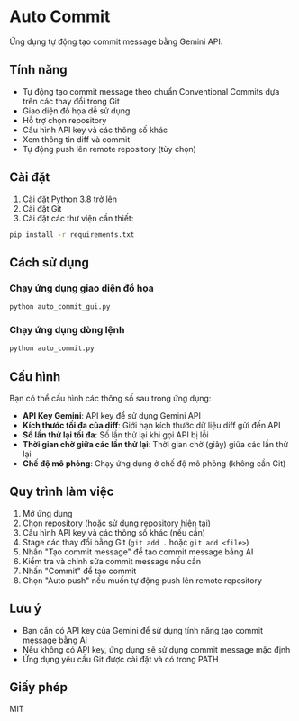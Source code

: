 # Auto Commit

Ứng dụng tự động tạo commit message bằng Gemini API.

## Tính năng

- Tự động tạo commit message theo chuẩn Conventional Commits dựa trên các thay đổi trong Git
- Giao diện đồ họa dễ sử dụng
- Hỗ trợ chọn repository
- Cấu hình API key và các thông số khác
- Xem thông tin diff và commit
- Tự động push lên remote repository (tùy chọn)

## Cài đặt

1. Cài đặt Python 3.8 trở lên
2. Cài đặt Git
3. Cài đặt các thư viện cần thiết:

```bash
pip install -r requirements.txt
```

## Cách sử dụng

### Chạy ứng dụng giao diện đồ họa

```bash
python auto_commit_gui.py
```

### Chạy ứng dụng dòng lệnh

```bash
python auto_commit.py
```

## Cấu hình

Bạn có thể cấu hình các thông số sau trong ứng dụng:

- **API Key Gemini**: API key để sử dụng Gemini API
- **Kích thước tối đa của diff**: Giới hạn kích thước dữ liệu diff gửi đến API
- **Số lần thử lại tối đa**: Số lần thử lại khi gọi API bị lỗi
- **Thời gian chờ giữa các lần thử lại**: Thời gian chờ (giây) giữa các lần thử lại
- **Chế độ mô phỏng**: Chạy ứng dụng ở chế độ mô phỏng (không cần Git)

## Quy trình làm việc

1. Mở ứng dụng
2. Chọn repository (hoặc sử dụng repository hiện tại)
3. Cấu hình API key và các thông số khác (nếu cần)
4. Stage các thay đổi bằng Git (`git add .` hoặc `git add <file>`)
5. Nhấn "Tạo commit message" để tạo commit message bằng AI
6. Kiểm tra và chỉnh sửa commit message nếu cần
7. Nhấn "Commit" để tạo commit
8. Chọn "Auto push" nếu muốn tự động push lên remote repository

## Lưu ý

- Bạn cần có API key của Gemini để sử dụng tính năng tạo commit message bằng AI
- Nếu không có API key, ứng dụng sẽ sử dụng commit message mặc định
- Ứng dụng yêu cầu Git được cài đặt và có trong PATH

## Giấy phép

MIT 